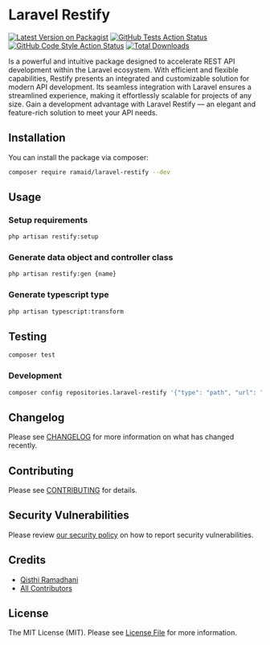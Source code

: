 # Laravel Restify

[![Latest Version on Packagist](https://img.shields.io/packagist/v/ramaid/laravel-restify.svg?style=flat-square)](https://packagist.org/packages/ramaid/laravel-restify)
[![GitHub Tests Action Status](https://img.shields.io/github/actions/workflow/status/ramaID/laravel-restify/run-tests.yml?branch=main&label=tests&style=flat-square)](https://github.com/ramaID/laravel-restify/actions?query=workflow%3Arun-tests+branch%3Amain)
[![GitHub Code Style Action Status](https://img.shields.io/github/actions/workflow/status/ramaID/laravel-restify/fix-php-code-style-issues.yml?branch=main&label=code%20style&style=flat-square)](https://github.com/ramaID/laravel-restify/actions?query=workflow%3A"Fix+PHP+code+style+issues"+branch%3Amain)
[![Total Downloads](https://img.shields.io/packagist/dt/ramaid/laravel-restify.svg?style=flat-square)](https://packagist.org/packages/ramaid/laravel-restify)

Is a powerful and intuitive package designed to accelerate REST API development within the Laravel ecosystem. With efficient and flexible capabilities, Restify presents an integrated and customizable solution for modern API development. Its seamless integration with Laravel ensures a streamlined experience, making it effortlessly scalable for projects of any size. Gain a development advantage with Laravel Restify — an elegant and feature-rich solution to meet your API needs.

## Installation

You can install the package via composer:

```bash
composer require ramaid/laravel-restify --dev
```

## Usage

### Setup requirements

```bash
php artisan restify:setup
```

### Generate data object and controller class

```bash
php artisan restify:gen {name}
```

### Generate typescript type

```bash
php artisan typescript:transform
```

## Testing

```bash
composer test
```

### Development

```bash
composer config repositories.laravel-restify '{"type": "path", "url": "/Users/rama/Personal/meta-forge-phpunit/laravel-restify", "options": {"symlink": true}}'
```

## Changelog

Please see [CHANGELOG](CHANGELOG.md) for more information on what has changed recently.

## Contributing

Please see [CONTRIBUTING](CONTRIBUTING.md) for details.

## Security Vulnerabilities

Please review [our security policy](../../security/policy) on how to report security vulnerabilities.

## Credits

- [Qisthi Ramadhani](https://github.com/ramaID)
- [All Contributors](../../contributors)

## License

The MIT License (MIT). Please see [License File](LICENSE.md) for more information.

